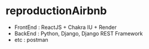 # reproductionAirbnb

- FrontEnd : ReactJS + Chakra IU + Render
- BackEnd : Python, Django, Django REST Framework
- etc : postman
